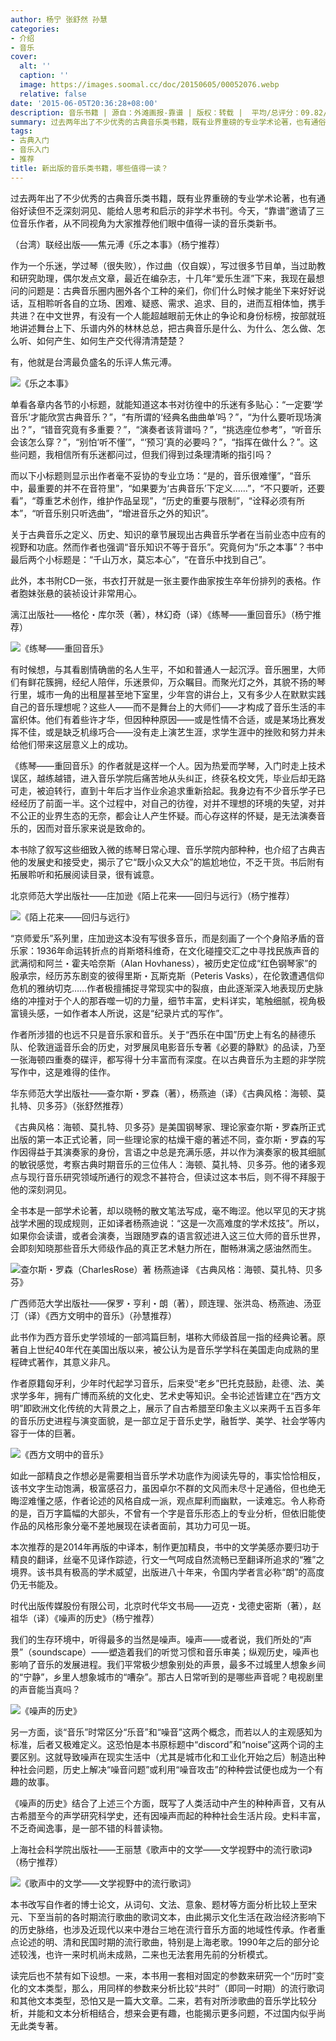 ```yaml
---
author: 杨宁 张舒然 孙慧
categories:
- 介绍
- 音乐
cover:
  alt: ''
  caption: ''
  image: https://images.soomal.cc/doc/20150605/00052076.webp
  relative: false
date: '2015-06-05T20:36:28+08:00'
description: 音乐书籍 | 源自：外滩画报-靠谱 | 版权：转载 |  平均/总评分：09.82/167
summary: 过去两年出了不少优秀的古典音乐类书籍，既有业界重磅的专业学术论著，也有通俗好读但不乏深刻洞见、能给人思考和启示的非学术书刊。今天，“靠谱”邀请了三位音乐作者，从不同视角为大家推荐他们眼中值得一读的音乐类新书。
tags:
- 古典入门
- 音乐入门
- 推荐
title: 新出版的音乐类书籍，哪些值得一读？
---
```


过去两年出了不少优秀的古典音乐类书籍，既有业界重磅的专业学术论著，也有通俗好读但不乏深刻洞见、能给人思考和启示的非学术书刊。今天，“靠谱”邀请了三位音乐作者，从不同视角为大家推荐他们眼中值得一读的音乐类新书。

（台湾）联经出版――焦元溥《乐之本事》（杨宁推荐）

作为一个乐迷，学过琴（很失败），作过曲（仅自娱），写过很多节目单，当过助教和研究助理，偶尔发点文章，最近在编杂志，十几年“爱乐生涯”下来，我现在最想问的问题是：古典音乐圈内圈外各个工种的亲们，你们什么时候才能坐下来好好说话，互相聆听各自的立场、困难、疑惑、需求、追求、目的，进而互相体恤，携手共进？在中文世界，有没有一个人能超越眼前无休止的争论和身份标榜，按部就班地讲述舞台上下、乐谱内外的林林总总，把古典音乐是什么、为什么、怎么做、怎么听、如何产生、如何生产交代得清清楚楚？

有，他就是台湾最负盛名的乐评人焦元溥。

![《乐之本事》](https://images.soomal.cc/doc/20150605/00052071.webp)





单看各章内各节的小标题，就能知道这本书对彷徨中的乐迷有多贴心：“一定要‘学音乐’才能欣赏古典音乐？”，“有所谓的‘经典名曲曲单’吗？”，“为什么要听现场演出？”，“错音究竟有多重要？”，“演奏者该背谱吗？”，“挑选座位参考”，“听音乐会该怎么穿？”，“别怕‘听不懂’”，“‘预习’真的必要吗？”，“指挥在做什么？”。这些问题，我相信所有乐迷都问过，但我们得到过条理清晰的指引吗？

而以下小标题则显示出作者毫不妥协的专业立场：“是的，音乐很难懂”，“音乐中，最重要的并不在音符里”，“如果要为‘古典音乐’下定义……”，“不只要听，还要看”，“尊重艺术创作，维护作品呈现”，“历史的重要与限制”，“诠释必须有所本”，“听音乐别只听选曲”，“增进音乐之外的知识”。

关于古典音乐之定义、历史、知识的章节展现出古典音乐学者在当前业态中应有的视野和功底。然而作者也强调“音乐知识不等于音乐”。究竟何为“乐之本事”？书中最后两个小标题是：“千山万水，莫忘本心”，“在音乐中找到自己”。

此外，本书附CD一张，书衣打开就是一张主要作曲家按生卒年份排列的表格。作者胞妹张悬的装祯设计非常用心。

漓江出版社――格伦・库尔茨（著），林幻奇（译）《练琴――重回音乐》（杨宁推荐）

![《练琴――重回音乐》](https://images.soomal.cc/doc/20150605/00052070_01.webp)





有时候想，与其看剧情确凿的名人生平，不如和普通人一起沉浮。音乐圈里，大师们有鲜花簇拥，经纪人陪伴，乐迷景仰，万众瞩目。而聚光灯之外，其貌不扬的琴行里，城市一角的出租屋甚至地下室里，少年宫的讲台上，又有多少人在默默实践自己的音乐理想呢？这些人――而不是舞台上的大师们――才构成了音乐生活的丰富织体。他们有着些许才华，但因种种原因――或是性情不合适，或是某场比赛发挥不佳，或是缺乏机缘巧合――没有走上演艺生涯，求学生涯中的挫败和努力并未给他们带来这层意义上的成功。

《练琴――重回音乐》的作者就是这样一个人。因为热爱而学琴，入门时走上技术误区，越练越错，进入音乐学院后痛苦地从头纠正，终获名校文凭，毕业后却无路可走，被迫转行，直到十年后才当作业余追求重新拾起。我身边有不少音乐学子已经经历了前面一半。这个过程中，对自己的彷徨，对并不理想的环境的失望，对并不公正的业界生态的无奈，都会让人产生怀疑。而心存这样的怀疑，是无法演奏音乐的，因而对音乐家来说是致命的。

本书除了叙写这些细致入微的练琴日常心理、音乐学院内部种种，也介绍了古典吉他的发展史和接受史，揭示了它“既小众又大众”的尴尬地位，不乏干货。书后附有拓展聆听和拓展阅读目录，很有诚意。

北京师范大学出版社――庄加逊《陌上花来――回归与远行》（杨宁推荐）

![《陌上花来――回归与远行》](https://images.soomal.cc/doc/20150605/00052072_01.webp)





“京师爱乐”系列里，庄加逊这本没有写很多音乐，而是刻画了一个个身陷矛盾的音乐家：1936年命运转折点的肖斯塔科维奇，在文化碰撞交汇之中寻找民族声音的武满彻和阿兰・霍夫哈奈斯（Alan Hovhaness），被历史定位成“红色钢琴家”的殷承宗，经历苏东剧变的彼得里斯・瓦斯克斯（Peteris Vasks），在伦敦遭遇信仰危机的雅纳切克……作者极擅捕捉寻常现实中的裂痕，由此逐渐深入地表现历史脉络的冲撞对于个人的那吞噬一切的力量，细节丰富，史料详实，笔触细腻，视角极富镜头感，一如作者本人所说，这是“纪录片式的写作”。

作者所涉猎的也远不只是音乐家和音乐。关于“西乐在中国”历史上有名的赫德乐队、伦敦逍遥音乐会的历史，对罗展凤电影音乐专著《必要的静默》的品读，乃至一张海顿四重奏的碟评，都写得十分丰富而有深度。在以古典音乐为主题的非学院写作中，这是难得的佳作。

华东师范大学出版社――查尔斯・罗森（著），杨燕迪（译）《古典风格：海顿、莫扎特、贝多芬》（张舒然推荐）

《古典风格：海顿、莫扎特、贝多芬》是美国钢琴家、理论家查尔斯・罗森所正式出版的第一本正式论著，同一些理论家的枯燥干瘪的著述不同，查尔斯・罗森的写作因得益于其演奏家的身份，言语之中总是充满乐感，并以作为演奏家的极其细腻的敏锐感觉，考察古典时期音乐的三位伟人：海顿、莫扎特、贝多芬。他的诸多观点与现行音乐研究领域所通行的观念不甚符合，但读过这本书后，则不得不拜服于他的深刻洞见。

全书本是一部学术论著，却以晓畅的散文笔法写成，毫不晦涩。他以罕见的天才挑战学术圈的现成规则，正如译者杨燕迪说：“这是一次高难度的学术炫技”。所以，如果你会读谱，或者会演奏，当跟随罗森的语言叙述进入这三位大师的音乐世界，会即刻知晓那些音乐大师级作品的真正艺术魅力所在，酣畅淋漓之感油然而生。

![查尔斯・罗森（CharlesRose）著 杨燕迪译 《古典风格：海顿、莫扎特、贝多芬》](https://images.soomal.cc/doc/20141102/00047069.webp)





广西师范大学出版社――保罗・亨利・朗（著），顾连理、张洪岛、杨燕迪、汤亚汀（译）《西方文明中的音乐》（孙慧推荐）

此书作为西方音乐史学领域的一部鸿篇巨制，堪称大师级首屈一指的经典论著。原著自上世纪40年代在美国出版以来，被公认为是音乐学学科在美国走向成熟的里程碑式著作，其意义非凡。

作者原籍匈牙利，少年时代起学习音乐，后来受“老乡”巴托克鼓励，赴德、法、美求学多年，拥有广博而系统的文化史、艺术史等知识。全书论述皆建立在“西方文明”即欧洲文化传统的大背景之上，展示了自古希腊至印象主义以来两千五百多年的音乐历史进程与演变面貌，是一部立足于音乐史学，融哲学、美学、社会学等内容于一体的巨著。

![《西方文明中的音乐》](https://images.soomal.cc/doc/20150605/00052073.webp)





如此一部精良之作想必是需要相当音乐学术功底作为阅读先导的，事实恰恰相反，该书文字生动饱满，极富感召力，虽因卓尔不群的文风而未尽十足通俗，但也绝无晦涩难懂之感，作者论述的风格自成一派，观点犀利而幽默，一读难忘。令人称奇的是，百万字篇幅的大部头，不曾有一个字是音乐形态上的专业分析，但依旧能使作品的风格形象分毫不差地展现在读者面前，其功力可见一斑。

本次推荐的是2014年再版的中译本，制作更加精良，书中的文学美感亦要归功于精良的翻译，丝毫不见译作踪迹，行文一气呵成自然流畅已至翻译所追求的“雅”之境界。该书具有极高的学术威望，出版进八十年来，令国内学者言必称“朗”的高度仍无书能及。

时代出版传媒股份有限公司，北京时代华文书局――迈克・戈德史密斯（著），赵祖华（译）《噪声的历史》（杨宁推荐）

我们的生存环境中，听得最多的当然是噪声。噪声――或者说，我们所处的“声景”（soundscape）――塑造着我们的听觉习惯和音乐审美；纵观历史，噪声也影响了音乐的发展进程。我们平常极少想象别处的声景，最多不过城里人想象乡间的“宁静”，乡里人想象城市的“嘈杂”。那古人日常听到的是哪些声音呢？电视剧里的声音能当真吗？

![《噪声的历史》](https://images.soomal.cc/doc/20150605/00052074.webp)





另一方面，谈“音乐”时常区分“乐音”和“噪音”这两个概念，而若以人的主观感知为标准，后者又极难定义。这恐怕是本书原标题中“discord”和“noise”这两个词的主要区别。这就导致噪声在现实生活中（尤其是城市化和工业化开始之后）制造出种种社会问题，历史上解决“噪音问题”或利用“噪音攻击”的种种尝试便也成为一个有趣的故事。

《噪声的历史》结合了上述三个方面，既写了人类活动中产生的种种声音，又有从古希腊至今的声学研究科学史，还有因噪声而起的种种社会生活片段。史料丰富，不乏奇闻逸事，是一部不错的科普读物。

上海社会科学院出版社――王丽慧《歌声中的文学――文学视野中的流行歌词》（杨宁推荐）

![《歌声中的文学――文学视野中的流行歌词》](https://images.soomal.cc/doc/20150605/00052075_01.webp)





本书改写自作者的博士论文，从词句、文法、意象、题材等方面分析比较上至宋元、下至当前的各时期流行歌曲的歌词文本，由此揭示文化生活在政治经济影响下的历史脉络，也涉及近现代以来中港台三地在流行音乐方面的地域性传承。作者重点论述的明、清和民国时期的流行歌曲，特别是上海老歌。1990年之后的部分论述较浅，也许一来时机尚未成熟，二来也无法套用先前的分析模式。

读完后也不禁有如下设想。一来，本书用一套相对固定的参数来研究一个“历时”变化的文本类型，那么，用同样的参数来分析比较“共时”（即同一时期）的流行歌词和其他文本类型，恐怕又是一篇大文章。二来，若有对所涉歌曲的音乐学比较分析，并能和文本分析相结合，想来会更有趣，也能揭示更多问题，不过国内似乎尚无此类专著。